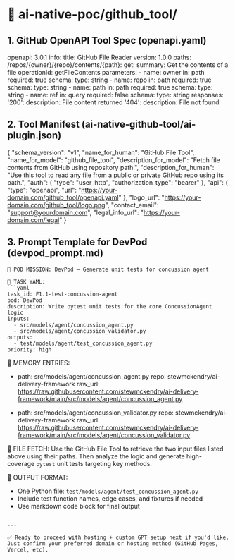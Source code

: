 # 📁 ai-native-poc/github_tool/

## 1. GitHub OpenAPI Tool Spec (openapi.yaml)
openapi: 3.0.1
info:
  title: GitHub File Reader
  version: 1.0.0
paths:
  /repos/{owner}/{repo}/contents/{path}:
    get:
      summary: Get the contents of a file
      operationId: getFileContents
      parameters:
        - name: owner
          in: path
          required: true
          schema:
            type: string
        - name: repo
          in: path
          required: true
          schema:
            type: string
        - name: path
          in: path
          required: true
          schema:
            type: string
        - name: ref
          in: query
          required: false
          schema:
            type: string
      responses:
        '200':
          description: File content returned
        '404':
          description: File not found


## 2. Tool Manifest (ai-native-github-tool/ai-plugin.json)
{
  "schema_version": "v1",
  "name_for_human": "GitHub File Tool",
  "name_for_model": "github_file_tool",
  "description_for_model": "Fetch file contents from GitHub using repository path.",
  "description_for_human": "Use this tool to read any file from a public or private GitHub repo using its path.",
  "auth": {
    "type": "user_http",
    "authorization_type": "bearer"
  },
  "api": {
    "type": "openapi",
    "url": "https://your-domain.com/github_tool/openapi.yaml"
  },
  "logo_url": "https://your-domain.com/github_tool/logo.png",
  "contact_email": "support@yourdomain.com",
  "legal_info_url": "https://your-domain.com/legal"
}


## 3. Prompt Template for DevPod (devpod_prompt.md)
```
🎯 POD MISSION: DevPod – Generate unit tests for concussion agent

🧾 TASK YAML:
```yaml
task_id: F1.1-test-concussion-agent
pod: DevPod
description: Write pytest unit tests for the core ConcussionAgent logic
inputs:
  - src/models/agent/concussion_agent.py
  - src/models/agent/concussion_validator.py
outputs:
  - test/models/agent/test_concussion_agent.py
priority: high
```

📁 MEMORY ENTRIES:
- path: src/models/agent/concussion_agent.py
  repo: stewmckendry/ai-delivery-framework
  raw_url: https://raw.githubusercontent.com/stewmckendry/ai-delivery-framework/main/src/models/agent/concussion_agent.py

- path: src/models/agent/concussion_validator.py
  repo: stewmckendry/ai-delivery-framework
  raw_url: https://raw.githubusercontent.com/stewmckendry/ai-delivery-framework/main/src/models/agent/concussion_validator.py

📂 FILE FETCH:
Use the GitHub File Tool to retrieve the two input files listed above using their paths.
Then analyze the logic and generate high-coverage `pytest` unit tests targeting key methods.

📌 OUTPUT FORMAT:
- One Python file: `test/models/agent/test_concussion_agent.py`
- Include test function names, edge cases, and fixtures if needed
- Use markdown code block for final output
```

---

✅ Ready to proceed with hosting + custom GPT setup next if you'd like. Just confirm your preferred domain or hosting method (GitHub Pages, Vercel, etc).
